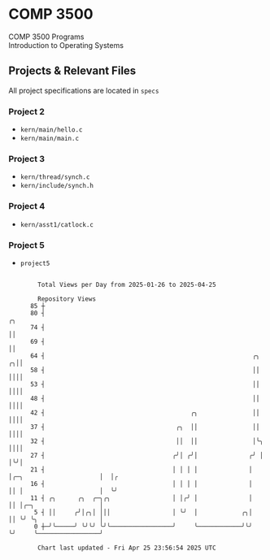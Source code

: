 # COMP 3500
COMP 3500 Programs  
Introduction to Operating Systems  
## Projects & Relevant Files
All project specifications are located in `specs`
### Project 2
- `kern/main/hello.c`
- `kern/main/main.c`
### Project 3
- `kern/thread/synch.c`
- `kern/include/synch.h`
### Project 4
- `kern/asst1/catlock.c`
### Project 5
- `project5`

```

        Total Views per Day from 2025-01-26 to 2025-04-25

        Repository Views
      85 ┼
      80 ┤                                                                                      ╭╮
      74 ┤                                                                                      ││
      69 ┤                                                                                      ││
      64 ┤                                                         ╭╮                         ╭╮││
      58 ┤                                                         ││                         ││││
      53 ┤                                                         ││                         ││││
      48 ┤                                                         ││                         ││││
      42 ┤                                        ╭╮               ││                         ││││
      37 ┤                                    ╭╮  ││               ││                         ││││
      32 ┤                                    ││  ││               │╰╮                        ││││
      27 ┤                                   ╭╯│ ╭╯│              ╭╯ │                        │╰╯│
      21 ┤                                   │ │ │ │              │  │╭─╮                     │  │╭
      16 ┤                                   │ │ │ │              │  ││ │                     │  ╰╯
      11 ┤ ╭╮      ╭╮  ╭─╮╭╮                 │ │╭╯ │              │  ││ │╭─╮                  │
       5 ┤ ││     ╭╯│╭╮│ │││                 │ ╰╯  │            ╭╮│  ││ ╰╯ ╰╮                 │
       0 ┼─╯╰─────╯ ╰╯╰╯ ╰╯╰─────────────────╯     ╰────────────╯╰╯  ╰╯     ╰─────────────────╯

        Chart last updated - Fri Apr 25 23:56:54 2025 UTC
        
```
